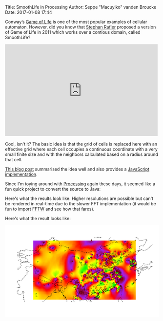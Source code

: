 Title: SmoothLife in Processing
Author: Seppe "Macuyiko" vanden Broucke
Date: 2017-01-08 17:44

Conway’s [Game of Life](http://en.wikipedia.org/wiki/Conway%27s_Game_of_Life) is one of the most popular examples of cellular automaton. However, did you know that [Stephan Rafler](http://arxiv.org/abs/1111.1567) proposed a version of Game of Life in 2011 which works over a contious domain, called SmoothLife?

<iframe width="500" height="300" src="https://www.youtube.com/embed/KJe9H6qS82I" frameborder="0" allowfullscreen></iframe>

Cool, isn't it? The basic idea is that the grid of cells is replaced here with an effective grid where each cell occupies a continuous coordinate with a very small finite size and with the neighbors calculated based on a radius around that cell.

[This blog post](https://0fps.net/2012/11/19/conways-game-of-life-for-curved-surfaces-part-1/) summarised the idea well and also provides a [JavaScript implementation](http://jsfiddle.net/mikola/aj2vq/).

Since I'm toying around with [Processing](https://processing.org/) again these days, it seemed like a fun quick project to convert the source to Java:

<script src="https://gist.github.com/Macuyiko/566840fe90642b9ddb37f57769496a60.js"></script>

Here's what the results look like. Higher resolutions are possible but can't be rendered in real-time due to the slower FFT implementation (it would be fun to import [FFTW](http://www.fftw.org/download.html) and see how that fares).

Here's what the result looks like:

![](/images/2017/spatial.png)
